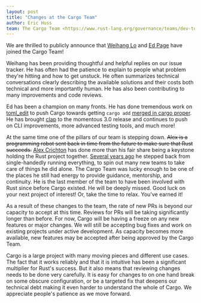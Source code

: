 ```yaml
---
layout: post
title: "Changes at the Cargo Team"
author: Eric Huss
team: The Cargo Team <https://www.rust-lang.org/governance/teams/dev-tools#cargo>
---
```


We are thrilled to publicly announce that [Weihang
Lo](https://github.com/weihanglo) and [Ed Page](https://github.com/epage/)
have joined the Cargo Team!

Weihang has been providing thoughtful and helpful replies on our issue
tracker. He has often had the patience to explain to people what problem
they're hitting and how to get unstuck. He often summarizes technical
conversations clearly describing the available solutions and their costs both
technical and more importantly human. He has also been contributing to many
improvements and code reviews.

Ed has been a champion on many fronts. He has done tremendous work on
[toml_edit](https://crates.io/crates/toml_edit) to push Cargo towards getting
`cargo add` [merged in cargo
proper](https://github.com/rust-lang/cargo/pull/10472). He has brought
[clap](https://crates.io/crates/clap) to the momentous 3.0 release and
continues to push on CLI improvements, more advanced testing tools, and much
more!

At the same time one of the pillars of our team is stepping down. <del>Alex is
a programming robot sent back in time from the future to make sure that Rust
succeeds.</del> [Alex Crichton](https://github.com/alexcrichton/) has done
more than his fair share being a keystone holding the Rust project together.
[Several years
ago](https://internals.rust-lang.org/t/scaling-back-my-involvement-in-rust/)
he stepped back from single-handedly running everything, to spin out many new
teams to take care of things he did alone. The Cargo Team was lucky enough to
be one of the places he still had energy to provide guidance, mentorship, and
continuity. He is the last member of the team to have been involved with Rust
since before Cargo existed. He will be deeply missed. Good luck on your next
project of interest! Or, take the time to relax. You've earned it!

As a result of these changes to the team, the rate of new PRs is beyond our
capacity to accept at this time. Reviews for PRs will be taking significantly
longer than before. For now, Cargo will be having a freeze on any new features
or major changes. We will still be accepting bug fixes and work on existing
projects under active development. As capacity becomes more available, new
features may be accepted after being approved by the Cargo Team.

Cargo is a large project with many moving pieces and different use cases. The
fact that it works reliably and that it is intuitive has been a significant
multiplier for Rust's success. But it also means that reviewing changes needs
to be done very carefully. It is easy for changes to on one hand break on some
obscure configuration, or be a targeted fix that deepens our technical debt
making it even harder to understand the whole of Cargo. We appreciate people's
patience as we move forward.
